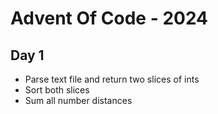 # Advent Of Code - 2024

## Day 1

* Parse text file and return two slices of ints
* Sort both slices
* Sum all number distances

